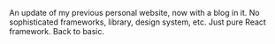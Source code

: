 An update of my previous personal website, now with a blog in it. No sophisticated frameworks, library, design system, etc. Just pure React framework. Back to basic.